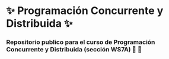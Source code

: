 # :sparkles: Programación Concurrente y Distribuida :sparkles:
### Repositorio publico para el curso de Programación Concurrente y Distribuida (sección WS7A) :tada: :see_no_evil:

